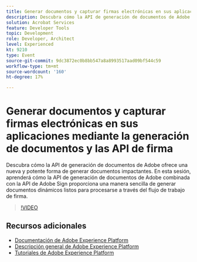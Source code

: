 ```yaml
---
title: Generar documentos y capturar firmas electrónicas en sus aplicaciones mediante la generación de documentos y las API de firma
description: Descubra cómo la API de generación de documentos de Adobe ofrece una nueva y potente forma de generar documentos impactantes. En esta sesión, aprenderá cómo la API de generación de documentos de Adobe combinada con la API de Adobe Sign proporciona una manera sencilla de generar documentos dinámicos listos para procesarse a través del flujo de trabajo de firma.
solution: Acrobat Services
feature: Developer Tools
topic: Development
role: Developer, Architect
level: Experienced
kt: 9210
type: Event
source-git-commit: 9dc3872ec0b8bb547a8a8993517aad09bf544c59
workflow-type: tm+mt
source-wordcount: '160'
ht-degree: 17%

---
```


# Generar documentos y capturar firmas electrónicas en sus aplicaciones mediante la generación de documentos y las API de firma

Descubra cómo la API de generación de documentos de Adobe ofrece una nueva y potente forma de generar documentos impactantes. En esta sesión, aprenderá cómo la API de generación de documentos de Adobe combinada con la API de Adobe Sign proporciona una manera sencilla de generar documentos dinámicos listos para procesarse a través del flujo de trabajo de firma.

>[!VIDEO](https://video.tv.adobe.com/v/338094/?quality=12&learn=on&hidetitle=true)

## Recursos adicionales

- [Documentación de Adobe Experience Platform](https://experienceleague.adobe.com/docs/experience-platform.html)
- [Descripción general de Adobe Experience Platform](https://experienceleague.adobe.com/docs/experience-platform/landing/home.html?lang=es)
- [Tutoriales de Adobe Experience Platform](https://experienceleague.adobe.com/docs/platform-learn/tutorials/overview.html?lang=es)
